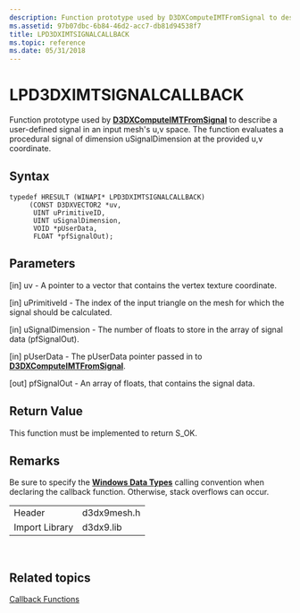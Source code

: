 ```yaml
---
description: Function prototype used by D3DXComputeIMTFromSignal to describe a user-defined signal in an input mesh's u,v space. The function evaluates a procedural signal of dimension uSignalDimension at the provided u,v coordinate.
ms.assetid: 97b07dbc-6b84-46d2-acc7-db81d94538f7
title: LPD3DXIMTSIGNALCALLBACK
ms.topic: reference
ms.date: 05/31/2018
---
```


# LPD3DXIMTSIGNALCALLBACK

Function prototype used by [**D3DXComputeIMTFromSignal**](d3dxcomputeimtfromsignal.md) to describe a user-defined signal in an input mesh's u,v space. The function evaluates a procedural signal of dimension uSignalDimension at the provided u,v coordinate.

## Syntax


```
typedef HRESULT (WINAPI* LPD3DXIMTSIGNALCALLBACK)
     (CONST D3DXVECTOR2 *uv,
      UINT uPrimitiveID,
      UINT uSignalDimension,
      VOID *pUserData,
      FLOAT *pfSignalOut);
```



## Parameters

\[in\] uv - A pointer to a vector that contains the vertex texture coordinate.

\[in\] uPrimitiveId - The index of the input triangle on the mesh for which the signal should be calculated.

\[in\] uSignalDimension - The number of floats to store in the array of signal data (pfSignalOut).

\[in\] pUserData - The pUserData pointer passed in to [**D3DXComputeIMTFromSignal**](d3dxcomputeimtfromsignal.md).

\[out\] pfSignalOut - An array of floats, that contains the signal data.

## Return Value

This function must be implemented to return S\_OK.

## Remarks

Be sure to specify the [**Windows Data Types**](../winprog/windows-data-types.md) calling convention when declaring the callback function. Otherwise, stack overflows can occur.



|                |             |
|----------------|-------------|
| Header         | d3dx9mesh.h |
| Import Library | d3dx9.lib   |



 

## Related topics

<dl> <dt>

[Callback Functions](dx9-graphics-reference-d3dx-callback-functions.md)
</dt> </dl>

 

 

